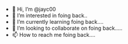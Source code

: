 - 👋 Hi, I’m @jayc00
- 👀 I’m interested in foing back..
- 🌱 I’m currently learning foing back....
- 💞️ I’m looking to collaborate on foing back.....
- 📫 How to reach me foing back....

<!---
jayc00/jayc00 is a ✨ special ✨ repository because its `README.md` (this file) appears on your GitHub profile.
You can click the Preview link to take a look at your changes.
--->
